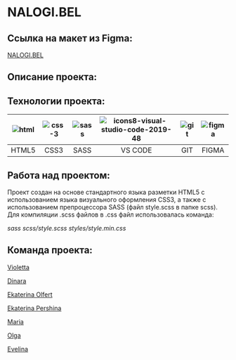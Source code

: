 # NALOGI.BEL


## Ссылка на макет из Figma:
[NALOGI.BEL](https://www.figma.com/file/2b6GRTG5pv3smksv2xq5SY/Project-2?node-id=97-10&t=Q49uVXqhwhgGJdh5-0)


## Описание проекта:


## Технологии проекта:
| ![html](https://user-images.githubusercontent.com/123363375/230733009-16fbbd2e-b9f7-4f72-90fc-6f85f333051d.png) | ![css-3](https://user-images.githubusercontent.com/123363375/230733015-cafe89a6-2e78-4dd3-ace9-5b7cba409da1.png) | ![sass](https://user-images.githubusercontent.com/123363375/230733021-c639ed29-9f4c-4e75-b274-f16109f88aac.png) | ![icons8-visual-studio-code-2019-48](https://user-images.githubusercontent.com/123363375/232511421-8f529cc3-a1c9-4128-9674-b98a111eacc8.png) | ![git](https://user-images.githubusercontent.com/123363375/232513914-1e312a54-b38a-4f2d-822b-87e423dac0ec.png) | ![figma](https://user-images.githubusercontent.com/123363375/232512013-6a946f24-d554-4005-baf1-f8d6032d944c.png) |
|:---------:|:---------:|:---------:|:---------:|:---------:|:---------:|
| HTML5 | CSS3 | SASS | VS CODE | GIT | FIGMA


## Работа над проектом:
Проект создан на основе стандартного языка разметки HTML5 с использованием языка визуального оформления CSS3, а также с использованием препроцессора SASS (файл style.scss в папке scss). Для компиляции .scss файлов в .css файл использовалась команда:

*sass scss/style.scss styles/style.min.css*


## Команда проекта:
[Violetta](https://github.com/traviare)

[Dinara](https://github.com/di1ib)

[Ekaterina Olfert](https://github.com/olfeeka)

[Ekaterina Pershina](https://github.com/perkatya)

[Maria](https://github.com/strelnkv)

[Olga](https://github.com/o-kova)

[Evelina](https://github.com/BellaCod23)
